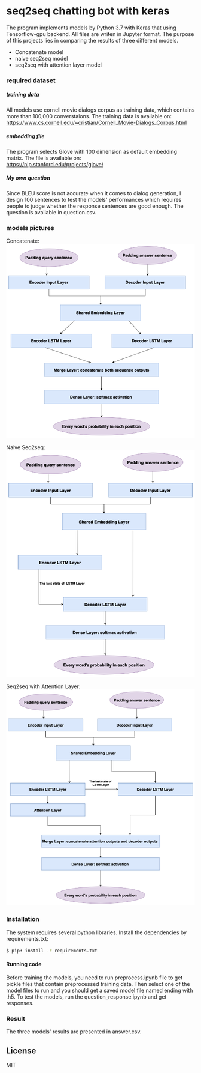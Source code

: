 # seq2seq chatting bot with keras
The program implements models by Python 3.7 with Keras that using Tensorflow-gpu backend. All files are writen in Jupyter format. The purpose of this projects lies in comparing the results of three different models.
  - Concatenate model 
  - naive seq2seq model 
  - seq2seq with attention layer model
 
### required dataset
##### training data
All models use cornell movie dialogs corpus as training data, which contains more than 100,000 converstaions. The training data is available on: \
https://www.cs.cornell.edu/~cristian/Cornell_Movie-Dialogs_Corpus.html

##### embedding file
The program selects Glove with 100 dimension as default embedding matrix. The file is available on:\
https://nlp.stanford.edu/projects/glove/

##### My own question
Since BLEU score is not accurate when it comes to dialog generation, I design 100 sentences to test the models' performances which requires people to judge whether the response sentences are good enough.
The question is available in question.csv.

### models pictures
Concatenate:\
![alt text](https://github.com/Eajay/seq2seq-chatting-bot-with-keras/blob/master/picutures/concate.png)

Naive Seq2seq:\
![alt text](https://github.com/Eajay/seq2seq-chatting-bot-with-keras/blob/master/picutures/seq2seq.png)

Seq2seq with Attention Layer:\
![alt text](https://github.com/Eajay/seq2seq-chatting-bot-with-keras/blob/master/picutures/attention.png)

### Installation

The system requires several python libraries.
Install the dependencies by requirements.txt:
```sh
$ pip3 install -r requirements.txt 
```

#### Running code
Before training the models, you need to run preprocess.ipynb file to get pickle files that contain preprocessed training data.
Then select one of the model files to run and you should get a saved model file named ending with .h5.
To test the models, run the question_response.ipynb and get responses.

### Result
The three models' results are presented in answer.csv. 

License
----
MIT




